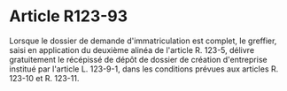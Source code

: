 # Article R123-93

Lorsque le dossier de demande d'immatriculation est complet, le greffier, saisi en application du deuxième alinéa de l'article R. 123-5, délivre gratuitement le récépissé de dépôt de dossier de création d'entreprise institué par l'article L. 123-9-1, dans les conditions prévues aux articles R. 123-10 et R. 123-11.
